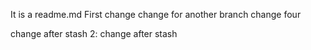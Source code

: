 It is a readme.md
First change
change for another branch
change four

change after stash
2:
change after stash 